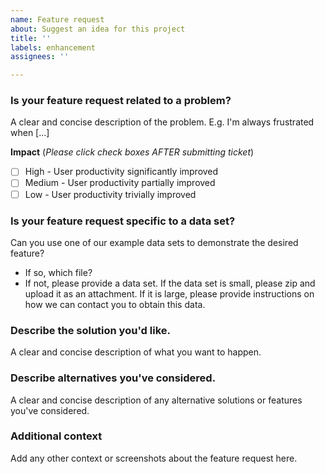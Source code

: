 ```yaml
---
name: Feature request
about: Suggest an idea for this project
title: ''
labels: enhancement
assignees: ''

---
```


### Is your feature request related to a problem?
A clear and concise description of the problem. E.g. I'm always frustrated when [...]

**Impact**
(*Please click check boxes AFTER submitting ticket*)
- [ ] High - User productivity significantly improved
- [ ] Medium - User productivity partially improved
- [ ] Low - User productivity trivially improved

### Is your feature request specific to a data set?
Can you use one of our example data sets to demonstrate the desired feature?
  * If so, which file?
  * If not, please provide a data set. If the data set is small, please zip and upload it as an attachment. If it is large, please provide instructions on how we can contact you to obtain this data.

### Describe the solution you'd like.
A clear and concise description of what you want to happen.

### Describe alternatives you've considered.
A clear and concise description of any alternative solutions or features you've considered.

### Additional context
Add any other context or screenshots about the feature request here.
